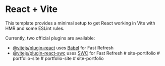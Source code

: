 # React + Vite

This template provides a minimal setup to get React working in Vite with HMR and some ESLint rules.

Currently, two official plugins are available:

- [@vitejs/plugin-react](https://github.com/vitejs/vite-plugin-react/blob/main/packages/plugin-react/README.md) uses [Babel](https://babeljs.io/) for Fast Refresh
- [@vitejs/plugin-react-swc](https://github.com/vitejs/vite-plugin-react-swc) uses [SWC](https://swc.rs/) for Fast Refresh
#   s i t e - p o r t i f o l i o  
 #   p o r t f o l i o - s i t e  
 #   p o r t f o l i o - s i t e  
 #   s i t e - p o r t f o l i o  
 